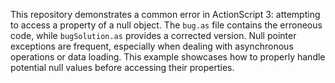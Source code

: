 This repository demonstrates a common error in ActionScript 3: attempting to access a property of a null object.  The `bug.as` file contains the erroneous code, while `bugSolution.as` provides a corrected version.  Null pointer exceptions are frequent, especially when dealing with asynchronous operations or data loading.  This example showcases how to properly handle potential null values before accessing their properties.